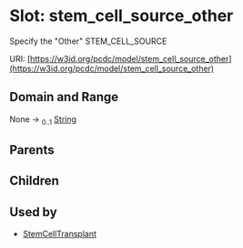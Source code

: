 
# Slot: stem_cell_source_other


Specify the "Other" STEM_CELL_SOURCE

URI: [https://w3id.org/pcdc/model/stem_cell_source_other](https://w3id.org/pcdc/model/stem_cell_source_other)


## Domain and Range

None &#8594;  <sub>0..1</sub> [String](types/String.md)

## Parents


## Children


## Used by

 * [StemCellTransplant](StemCellTransplant.md)
